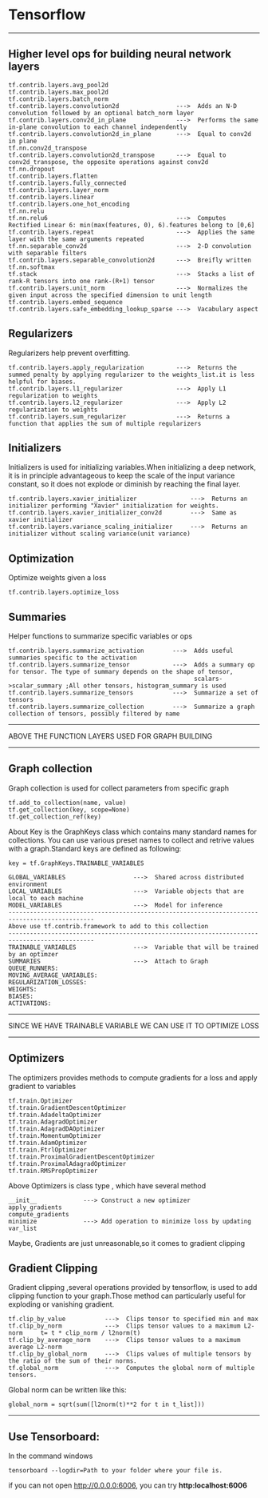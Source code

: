 # Tensorflow 
--------------------------------------------------------------------------------------------------------------
## Higher level ops for building neural network layers
```
tf.contrib.layers.avg_pool2d 
tf.contrib.layers.max_pool2d
tf.contrib.layers.batch_norm 
tf.contrib.layers.convolution2d                --->  Adds an N-D convolution followed by an optional batch_norm layer
tf.contrib.layers.conv2d_in_plane              --->  Performs the same in-plane convolution to each channel independently
tf.contrib.layers.convolution2d_in_plane       --->  Equal to conv2d in plane
tf.nn.conv2d_transpose
tf.contrib.layers.convolution2d_transpose      --->  Equal to conv2d_transpose, the opposite operations against conv2d
tf.nn.dropout
tf.contrib.layers.flatten
tf.contrib.layers.fully_connected
tf.contrib.layers.layer_norm
tf.contrib.layers.linear
tf.contrib.layers.one_hot_encoding
tf.nn.relu
tf.nn.relu6                                    --->  Computes Rectified Linear 6: min(max(features, 0), 6).features belong to [0,6]
tf.contrib.layers.repeat                       --->  Applies the same layer with the same arguments repeated
tf.nn.separable_conv2d                         --->  2-D convolution with separable filters
tf.contrib.layers.separable_convolution2d      --->  Breifly written
tf.nn.softmax
tf.stack                                       --->  Stacks a list of rank-R tensors into one rank-(R+1) tensor
tf.contrib.layers.unit_norm                    --->  Normalizes the given input across the specified dimension to unit length
tf.contrib.layers.embed_sequence
tf.contrib.layers.safe_embedding_lookup_sparse --->  Vacabulary aspect
```
## Regularizers
Regularizers help prevent overfitting.
```
tf.contrib.layers.apply_regularization         --->  Returns the summed penalty by applying regularizer to the weights_list.it is less                                                      helpful for biases.
tf.contrib.layers.l1_regularizer               --->  Apply L1 regularization to weights
tf.contrib.layers.l2_regularizer               --->  Apply L2 regularization to weights
tf.contrib.layers.sum_regularizer              --->  Returns a function that applies the sum of multiple regularizers
```

## Initializers
Initializers is used for initializing variables.When initializing a deep network, it is in principle advantageous to keep the scale of the input variance constant, so it does not explode or diminish by reaching the final layer.
```
tf.contrib.layers.xavier_initializer               --->  Returns an initializer performing "Xavier" initialization for weights.
tf.contrib.layers.xavier_initializer_conv2d        --->  Same as xavier initializer
tf.contrib.layers.variance_scaling_initializer     --->  Returns an initializer without scaling variance(unit variance)
```
## Optimization
Optimize weights given a loss
```
tf.contrib.layers.optimize_loss
```

## Summaries
Helper functions to summarize specific variables or ops
```
tf.contrib.layers.summarize_activation        --->  Adds useful summaries specific to the activation
tf.contrib.layers.summarize_tensor            --->  Adds a summary op for tensor. The type of summary depends on the shape of tensor,
                                                    scalars->scalar_summary ;All other tensors, histogram_summary is used
tf.contrib.layers.summarize_tensors           --->  Summarize a set of tensors
tf.contrib.layers.summarize_collection        --->  Summarize a graph collection of tensors, possibly filtered by name
```

-------------------------------------------------------------------------------------------------------
ABOVE THE FUNCTION LAYERS USED FOR GRAPH BUILDING

-------------------------------------------------------------------------------------------------------

## Graph collection
Graph collection is used for collect parameters from specific graph
```
tf.add_to_collection(name, value)
tf.get_collection(key, scope=None)   
tf.get_collection_ref(key)
```
About Key is the GraphKeys class which contains many standard names for collections. You can use various preset names to collect and retrive values with a graph.Standard keys are defined as following:
```
key = tf.GraphKeys.TRAINABLE_VARIABLES
```
```
GLOBAL_VARIABLES                   --->  Shared across distributed environment
LOCAL_VARIABLES                    --->  Variable objects that are local to each machine 
MODEL_VARIABLES                    --->  Model for inference
----------------------------------------------------------------------------------------------
Above use tf.contrib.framework to add to this collection
----------------------------------------------------------------------------------------------
TRAINABLE_VARIABLES                --->  Variable that will be trained by an optimzer
SUMMARIES                          --->  Attach to Graph
QUEUE_RUNNERS: 
MOVING_AVERAGE_VARIABLES: 
REGULARIZATION_LOSSES: 
WEIGHTS:
BIASES:
ACTIVATIONS: 
```

----------------------------------------------------------------------------------------------
SINCE WE HAVE TRAINABLE VARIABLE WE CAN USE IT TO OPTIMIZE LOSS

----------------------------------------------------------------------------------------------
## Optimizers
The optimizers provides methods to compute gradients for a loss and apply gradient to variables
```
tf.train.Optimizer
tf.train.GradientDescentOptimizer
tf.train.AdadeltaOptimizer
tf.train.AdagradOptimizer
tf.train.AdagradDAOptimizer
tf.train.MomentumOptimizer
tf.train.AdamOptimizer
tf.train.FtrlOptimizer
tf.train.ProximalGradientDescentOptimizer
tf.train.ProximalAdagradOptimizer
tf.train.RMSPropOptimizer
```
Above Optimizers is class type , which have several method
```
__init__             ---> Construct a new optimizer
apply_gradients      
compute_gradients
minimize             ---> Add operation to minimize loss by updating var_list
```
Maybe, Gradients are just unreasonable,so it comes to gradient clipping  
## Gradient Clipping
Gradient clipping ,several operations provided by tensorflow, is used to add clipping function to your graph.Those method can particularly useful for exploding or vanishing gradient.
```
tf.clip_by_value           --->  Clips tensor to specified min and max
tf.clip_by_norm            --->  Clips tensor values to a maximum L2-norm     t= t * clip_norm / l2norm(t)
tf.clip_by_average_norm    --->  Clips tensor values to a maximum average L2-norm
tf.clip_by_global_norm     --->  Clips values of multiple tensors by the ratio of the sum of their norms.
tf.global_norm             --->  Computes the global norm of multiple tensors.
```
Global norm can be written like this:
```
global_norm = sqrt(sum([l2norm(t)**2 for t in t_list]))
```





---------------------------------------------------------------------------------------------------
## Use Tensorboard:

In the command windows
```
tensorboard --logdir=Path to your folder where your file is.
```
if you can not open http://0.0.0.0:6006, you can try  **http:localhost:6006**







